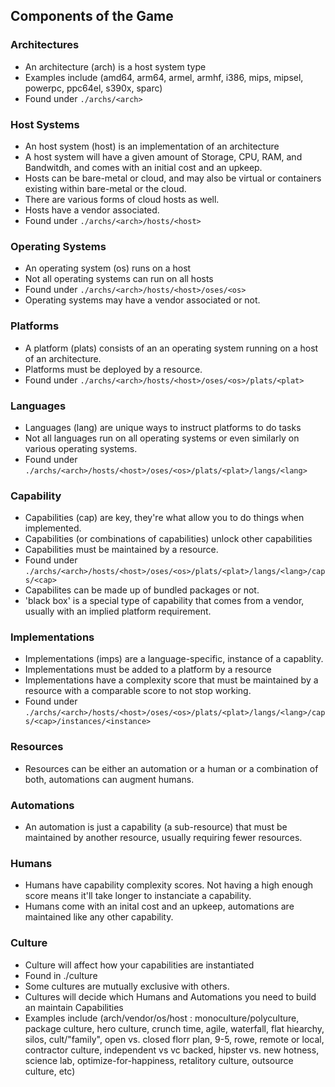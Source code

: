 ## Components of the Game

### Architectures
  - An architecture (arch) is a host system type
  - Examples include (amd64, arm64, armel, armhf, i386, mips, mipsel, powerpc, ppc64el, s390x, sparc)
  - Found under `./archs/<arch>`

### Host Systems
  - An host system (host) is an implementation of an architecture
  - A host system will have a given amount of Storage, CPU, RAM, and Bandwitdh, and comes with an initial cost and an upkeep.
  - Hosts can be bare-metal or cloud, and may also be virtual or containers existing within bare-metal or the cloud.
  - There are various forms of cloud hosts as well.
  - Hosts have a vendor associated.
  - Found under `./archs/<arch>/hosts/<host>`

### Operating Systems
  - An operating system (os) runs on a host
  - Not all operating systems can run on all hosts
  - Found under `./archs/<arch>/hosts/<host>/oses/<os>`
  - Operating systems may have a vendor associated or not.

### Platforms
  - A platform (plats) consists of an an operating system running on a host of an architecture.
  - Platforms must be deployed by a resource.
  - Found under `./archs/<arch>/hosts/<host>/oses/<os>/plats/<plat>`

### Languages
  - Languages (lang) are unique ways to instruct platforms to do tasks
  - Not all languages run on all operating systems or even similarly on various operating systems.
  - Found under `./archs/<arch>/hosts/<host>/oses/<os>/plats/<plat>/langs/<lang>`

### Capability
  - Capabilities (cap) are key, they're what allow you to do things when implemented.
  - Capabilities (or combinations of capabilities) unlock other capabilities
  - Capabilities must be maintained by a resource.
  - Found under `./archs/<arch>/hosts/<host>/oses/<os>/plats/<plat>/langs/<lang>/caps/<cap>`
  - Capabilites can be made up of bundled packages or not.
  - 'black box' is a special type of capability that comes from a vendor, usually with an implied platform requirement.

### Implementations
  - Implementations (imps) are a language-specific, instance of a capablity.
  - Implementations must be added to a platform by a resource
  - Implementations have a complexity score that must be maintained by a resource with a comparable score to not stop working.
  - Found under `./archs/<arch>/hosts/<host>/oses/<os>/plats/<plat>/langs/<lang>/caps/<cap>/instances/<instance>`

### Resources
  - Resources can be either an automation or a human or a combination of both, automations can augment humans.

### Automations
  - An automation is just a capability (a sub-resource)  that must be maintained by another resource, usually requiring fewer resources.

### Humans
  - Humans have capability complexity scores. Not having a high enough score means it'll take longer to instanciate a capability.
  - Humans come with an inital cost and an upkeep, automations are maintained like any other capability.

### Culture
  - Culture will affect how your capabilities are instantiated
  - Found in ./culture
  - Some cultures are mutually exclusive with others.
  - Cultures will decide which Humans and Automations you need to build an maintain Capabilities
  - Examples include (arch/vendor/os/host : monoculture/polyculture, package culture, hero culture, crunch time, agile, waterfall, flat hiearchy, silos, cult/"family", open vs. closed florr plan, 9-5, rowe, remote or local, contractor culture, independent vs vc backed, hipster vs. new hotness, science lab, optimize-for-happiness, retalitory culture, outsource culture, etc)
